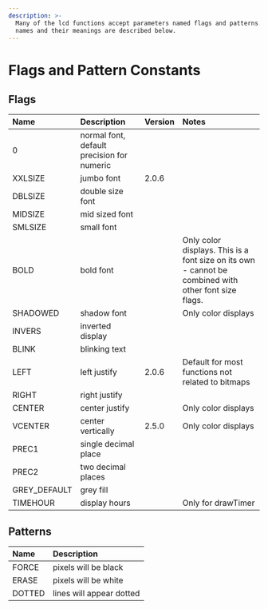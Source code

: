 ```yaml
---
description: >-
  Many of the lcd functions accept parameters named flags and patterns. The
  names and their meanings are described below.
---
```


# Flags and Pattern Constants

## Flags

| Name | Description | Version | Notes |
| :--- | :--- | :--- | :--- |
| 0 | normal font, default precision for numeric |  |  |
| XXLSIZE | jumbo font | 2.0.6 |  |
| DBLSIZE | double size font |  |  |
| MIDSIZE | mid sized font |  |  |
| SMLSIZE | small font |  |  |
| BOLD | bold font |  | Only color displays. This is a font size on its own - cannot be combined with other font size flags. |
| SHADOWED | shadow font |  | Only color displays |
| INVERS | inverted display |  |  |
| BLINK | blinking text |  |  |
| LEFT | left justify | 2.0.6 | Default for most functions not related to bitmaps |
| RIGHT | right justify |  |  |
| CENTER | center justify |  | Only color displays |
| VCENTER | center vertically | 2.5.0 | Only color displays |
| PREC1 | single decimal place |  |  |
| PREC2 | two decimal places |  |  |
| GREY\_DEFAULT | grey fill |  |  |
| TIMEHOUR | display hours |  | Only for drawTimer |

## Patterns

| Name | Description |
| :--- | :--- |
| FORCE | pixels will be black |
| ERASE | pixels will be white |
| DOTTED | lines will appear dotted |


